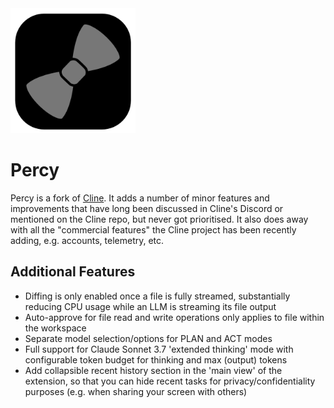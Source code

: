 <img src="/assets/icons/icon.png" style="width: 200px"/>

# Percy

Percy is a fork of [Cline](https://www.github.com/cline/cline). It adds a number of minor features and improvements that have long been discussed in Cline's Discord or mentioned on the Cline repo, but never got prioritised. It also does away with all the "commercial features" the Cline project has been recently adding, e.g. accounts, telemetry, etc.

## Additional Features

- Diffing is only enabled once a file is fully streamed, substantially reducing CPU usage while an LLM is streaming its file output
- Auto-approve for file read and write operations only applies to file within the workspace
- Separate model selection/options for PLAN and ACT modes
- Full support for Claude Sonnet 3.7 'extended thinking' mode with configurable token budget for thinking and max (output) tokens
- Add collapsible recent history section in the 'main view' of the extension, so that you can hide recent tasks for privacy/confidentiality purposes (e.g. when sharing your screen with others)
